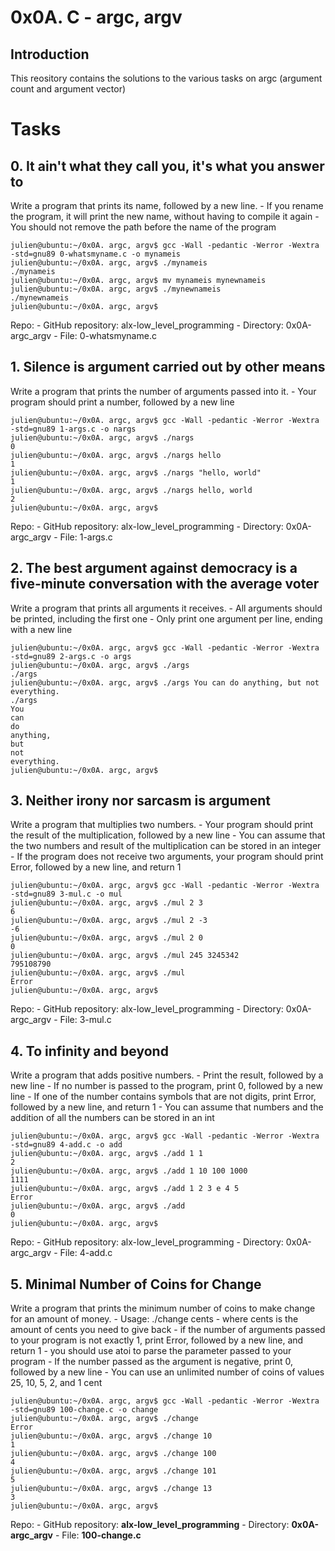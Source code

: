 # 0x0A. C - argc, argv
## Introduction
This reository contains the solutions to the various tasks on argc (argument count and argument vector)

# Tasks 
## 0. It ain't what they call you, it's what you answer to
Write a program that prints its name, followed by a new line.
    - If you rename the program, it will print the new name, without having to compile it again
    -You should not remove the path before the name of the program

```shell
julien@ubuntu:~/0x0A. argc, argv$ gcc -Wall -pedantic -Werror -Wextra -std=gnu89 0-whatsmyname.c -o mynameis
julien@ubuntu:~/0x0A. argc, argv$ ./mynameis 
./mynameis
julien@ubuntu:~/0x0A. argc, argv$ mv mynameis mynewnameis
julien@ubuntu:~/0x0A. argc, argv$ ./mynewnameis 
./mynewnameis
julien@ubuntu:~/0x0A. argc, argv$ 
```
Repo:
    - GitHub repository: alx-low_level_programming
    - Directory: 0x0A-argc_argv
    - File: 0-whatsmyname.c

## 1. Silence is argument carried out by other means
Write a program that prints the number of arguments passed into it.
    - Your program should print a number, followed by a new line
```shell
julien@ubuntu:~/0x0A. argc, argv$ gcc -Wall -pedantic -Werror -Wextra -std=gnu89 1-args.c -o nargs
julien@ubuntu:~/0x0A. argc, argv$ ./nargs 
0
julien@ubuntu:~/0x0A. argc, argv$ ./nargs hello
1
julien@ubuntu:~/0x0A. argc, argv$ ./nargs "hello, world"
1
julien@ubuntu:~/0x0A. argc, argv$ ./nargs hello, world
2
julien@ubuntu:~/0x0A. argc, argv$ 
```
Repo:
    - GitHub repository: alx-low_level_programming
    - Directory: 0x0A-argc_argv
    - File: 1-args.c

## 2. The best argument against democracy is a five-minute conversation with the average voter
Write a program that prints all arguments it receives.
    - All arguments should be printed, including the first one
    - Only print one argument per line, ending with a new line
```shell
julien@ubuntu:~/0x0A. argc, argv$ gcc -Wall -pedantic -Werror -Wextra -std=gnu89 2-args.c -o args
julien@ubuntu:~/0x0A. argc, argv$ ./args 
./args
julien@ubuntu:~/0x0A. argc, argv$ ./args You can do anything, but not everything.
./args
You
can
do
anything,
but
not
everything.
julien@ubuntu:~/0x0A. argc, argv$ 
```

## 3. Neither irony nor sarcasm is argument
Write a program that multiplies two numbers.
    - Your program should print the result of the multiplication, followed by a new line
    - You can assume that the two numbers and result of the multiplication can be stored in an integer
    - If the program does not receive two arguments, your program should print Error, followed by a new line, and return 1
```shell
julien@ubuntu:~/0x0A. argc, argv$ gcc -Wall -pedantic -Werror -Wextra -std=gnu89 3-mul.c -o mul
julien@ubuntu:~/0x0A. argc, argv$ ./mul 2 3
6
julien@ubuntu:~/0x0A. argc, argv$ ./mul 2 -3
-6
julien@ubuntu:~/0x0A. argc, argv$ ./mul 2 0
0
julien@ubuntu:~/0x0A. argc, argv$ ./mul 245 3245342
795108790
julien@ubuntu:~/0x0A. argc, argv$ ./mul
Error
julien@ubuntu:~/0x0A. argc, argv$ 
```
Repo:
    - GitHub repository: alx-low_level_programming
    - Directory: 0x0A-argc_argv
    - File: 3-mul.c

## 4. To infinity and beyond
Write a program that adds positive numbers.
    - Print the result, followed by a new line
    - If no number is passed to the program, print 0, followed by a new line
    - If one of the number contains symbols that are not digits, print Error, followed by a new line, and return 1
    - You can assume that numbers and the addition of all the numbers can be stored in an int
```shell
julien@ubuntu:~/0x0A. argc, argv$ gcc -Wall -pedantic -Werror -Wextra -std=gnu89 4-add.c -o add
julien@ubuntu:~/0x0A. argc, argv$ ./add 1 1
2
julien@ubuntu:~/0x0A. argc, argv$ ./add 1 10 100 1000
1111
julien@ubuntu:~/0x0A. argc, argv$ ./add 1 2 3 e 4 5
Error
julien@ubuntu:~/0x0A. argc, argv$ ./add
0
julien@ubuntu:~/0x0A. argc, argv$ 
```
Repo:
    - GitHub repository: alx-low_level_programming
    - Directory: 0x0A-argc_argv
    - File: 4-add.c

## 5. Minimal Number of Coins for Change
Write a program that prints the minimum number of coins to make change for an amount of money.
    - Usage: ./change cents
    - where cents is the amount of cents you need to give back
    - if the number of arguments passed to your program is not exactly 1, print Error, followed by a new line, and return 1
    - you should use atoi to parse the parameter passed to your program
    - If the number passed as the argument is negative, print 0, followed by a new line
    - You can use an unlimited number of coins of values 25, 10, 5, 2, and 1 cent
```shell
julien@ubuntu:~/0x0A. argc, argv$ gcc -Wall -pedantic -Werror -Wextra -std=gnu89 100-change.c -o change
julien@ubuntu:~/0x0A. argc, argv$ ./change 
Error
julien@ubuntu:~/0x0A. argc, argv$ ./change 10
1
julien@ubuntu:~/0x0A. argc, argv$ ./change 100
4
julien@ubuntu:~/0x0A. argc, argv$ ./change 101
5
julien@ubuntu:~/0x0A. argc, argv$ ./change 13
3
julien@ubuntu:~/0x0A. argc, argv$ 
```
Repo:
    - GitHub repository: **alx-low_level_programming**
    - Directory: **0x0A-argc_argv**
    - File: **100-change.c**